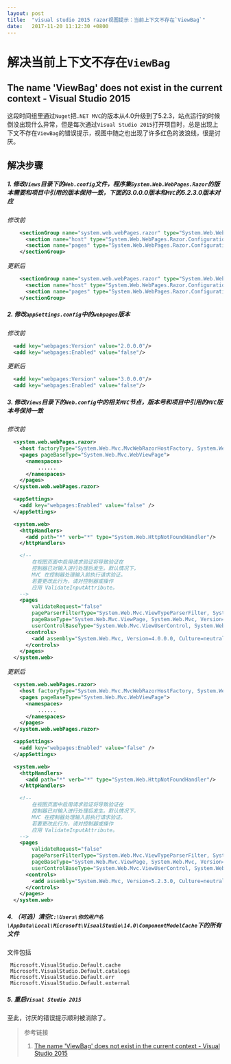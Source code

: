 ```yaml
---
layout: post
title:  "visual studio 2015 razor视图提示：当前上下文不存在`ViewBag`"
date:   2017-11-20 11:12:30 +0800
---
```


解决当前上下文不存在`ViewBag`
=======
The name 'ViewBag' does not exist in the current context - Visual Studio 2015
--------

这段时间组里通过`Nuget`把`.NET MVC`的版本从4.0升级到了5.2.3，站点运行的时候倒没出现什么异常，但是每次通过`Visual Studio 2015`打开项目时，总是出现上下文不存在`ViewBag`的错误提示，视图中随之也出现了许多红色的波浪线，很是讨厌。

## 解决步骤

##### 1. 修改`Views`目录下的`Web.config`文件，程序集`System.Web.WebPages.Razor`的版本需要和项目中引用的版本保持一致，下面的3.0.0.0版本和`MVC`的5.2.3.0版本对应

*修改前*
```xml
    <sectionGroup name="system.web.webPages.razor" type="System.Web.WebPages.Razor.Configuration.RazorWebSectionGroup, System.Web.WebPages.Razor, Version=2.0.0.0, Culture=neutral, PublicKeyToken=31BF3856AD364E35">
      <section name="host" type="System.Web.WebPages.Razor.Configuration.HostSection, System.Web.WebPages.Razor, Version=2.0.0.0, Culture=neutral, PublicKeyToken=31BF3856AD364E35" requirePermission="false" />
      <section name="pages" type="System.Web.WebPages.Razor.Configuration.RazorPagesSection, System.Web.WebPages.Razor, Version=2.0.0.0, Culture=neutral, PublicKeyToken=31BF3856AD364E35" requirePermission="false" />
    </sectionGroup>
```

*更新后*
```xml
    <sectionGroup name="system.web.webPages.razor" type="System.Web.WebPages.Razor.Configuration.RazorWebSectionGroup, System.Web.WebPages.Razor, Version=3.0.0.0, Culture=neutral, PublicKeyToken=31BF3856AD364E35">
      <section name="host" type="System.Web.WebPages.Razor.Configuration.HostSection, System.Web.WebPages.Razor, Version=3.0.0.0, Culture=neutral, PublicKeyToken=31BF3856AD364E35" requirePermission="false" />
      <section name="pages" type="System.Web.WebPages.Razor.Configuration.RazorPagesSection, System.Web.WebPages.Razor, Version=3.0.0.0, Culture=neutral, PublicKeyToken=31BF3856AD364E35" requirePermission="false" />
    </sectionGroup>
```

##### 2. 修改`appSettings.config`中的`webpages`版本

*修改前*
```xml
  <add key="webpages:Version" value="2.0.0.0"/>
  <add key="webpages:Enabled" value="false"/>
```

*更新后*
```xml
  <add key="webpages:Version" value="3.0.0.0"/>
  <add key="webpages:Enabled" value="false"/>
```

##### 3. 修改`Views`目录下的`Web.config`中的相关`MVC`节点，版本号和项目中引用的`MVC`版本号保持一致

*修改前*
```xml
  <system.web.webPages.razor>
    <host factoryType="System.Web.Mvc.MvcWebRazorHostFactory, System.Web.Mvc, Version=4.0.0.0, Culture=neutral, PublicKeyToken=31BF3856AD364E35" />
    <pages pageBaseType="System.Web.Mvc.WebViewPage">
      <namespaces>
          ......
      </namespaces>
    </pages>
  </system.web.webPages.razor>

  <appSettings>
    <add key="webpages:Enabled" value="false" />
  </appSettings>

  <system.web>
    <httpHandlers>
      <add path="*" verb="*" type="System.Web.HttpNotFoundHandler"/>
    </httpHandlers>

    <!--
        在视图页面中启用请求验证将导致验证在
        控制器已对输入进行处理后发生。默认情况下，
        MVC 在控制器处理输入前执行请求验证。
        若要更改此行为，请对控制器或操作
        应用 ValidateInputAttribute。
    -->
    <pages
        validateRequest="false"
        pageParserFilterType="System.Web.Mvc.ViewTypeParserFilter, System.Web.Mvc, Version=4.0.0.0, Culture=neutral, PublicKeyToken=31BF3856AD364E35"
        pageBaseType="System.Web.Mvc.ViewPage, System.Web.Mvc, Version=4.0.0.0, Culture=neutral, PublicKeyToken=31BF3856AD364E35"
        userControlBaseType="System.Web.Mvc.ViewUserControl, System.Web.Mvc, Version=4.0.0.0, Culture=neutral, PublicKeyToken=31BF3856AD364E35">
      <controls>
        <add assembly="System.Web.Mvc, Version=4.0.0.0, Culture=neutral, PublicKeyToken=31BF3856AD364E35" namespace="System.Web.Mvc" tagPrefix="mvc" />
      </controls>
    </pages>
  </system.web>
```

*更新后*
```xml
  <system.web.webPages.razor>
    <host factoryType="System.Web.Mvc.MvcWebRazorHostFactory, System.Web.Mvc, Version=5.2.3.0, Culture=neutral, PublicKeyToken=31BF3856AD364E35" />
    <pages pageBaseType="System.Web.Mvc.WebViewPage">
      <namespaces>
          ......
      </namespaces>
    </pages>
  </system.web.webPages.razor>

  <appSettings>
    <add key="webpages:Enabled" value="false" />
  </appSettings>

  <system.web>
    <httpHandlers>
      <add path="*" verb="*" type="System.Web.HttpNotFoundHandler"/>
    </httpHandlers>

    <!--
        在视图页面中启用请求验证将导致验证在
        控制器已对输入进行处理后发生。默认情况下，
        MVC 在控制器处理输入前执行请求验证。
        若要更改此行为，请对控制器或操作
        应用 ValidateInputAttribute。
    -->
    <pages
        validateRequest="false"
        pageParserFilterType="System.Web.Mvc.ViewTypeParserFilter, System.Web.Mvc, Version=5.2.3.0, Culture=neutral, PublicKeyToken=31BF3856AD364E35"
        pageBaseType="System.Web.Mvc.ViewPage, System.Web.Mvc, Version=5.2.3.0, Culture=neutral, PublicKeyToken=31BF3856AD364E35"
        userControlBaseType="System.Web.Mvc.ViewUserControl, System.Web.Mvc, Version=5.2.3.0, Culture=neutral, PublicKeyToken=31BF3856AD364E35">
      <controls>
        <add assembly="System.Web.Mvc, Version=5.2.3.0, Culture=neutral, PublicKeyToken=31BF3856AD364E35" namespace="System.Web.Mvc" tagPrefix="mvc" />
      </controls>
    </pages>
  </system.web>
```

##### 4. （可选）清空`C:\Users\你的用户名\AppData\Local\Microsoft\VisualStudio\14.0\ComponentModelCache`下的所有文件

文件包括
```text
 Microsoft.VisualStudio.Default.cache
 Microsoft.VisualStudio.Default.catalogs
 Microsoft.VisualStudio.Default.err
 Microsoft.VisualStudio.Default.external

```

##### 5. 重启`Visual Studio 2015`
至此，讨厌的错误提示顺利被消除了。

> 参考链接
> 1. [The name 'ViewBag' does not exist in the current context - Visual Studio 2015](https://stackoverflow.com/questions/29319189/the-name-viewbag-does-not-exist-in-the-current-context-visual-studio-2015)
